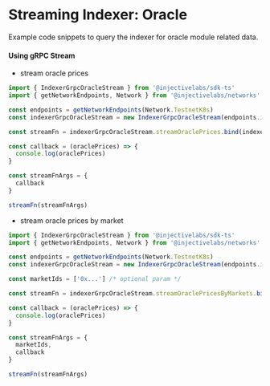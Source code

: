 # Streaming Indexer: Oracle

Example code snippets to query the indexer for oracle module related data.

#### Using gRPC Stream

* stream oracle prices

```ts
import { IndexerGrpcOracleStream } from '@injectivelabs/sdk-ts'
import { getNetworkEndpoints, Network } from '@injectivelabs/networks'

const endpoints = getNetworkEndpoints(Network.TestnetK8s)
const indexerGrpcOracleStream = new IndexerGrpcOracleStream(endpoints.indexer)

const streamFn = indexerGrpcOracleStream.streamOraclePrices.bind(indexerGrpcOracleStream)

const callback = (oraclePrices) => {
  console.log(oraclePrices)
}

const streamFnArgs = {
  callback
}

streamFn(streamFnArgs)
```

* stream oracle prices by market

```ts
import { IndexerGrpcOracleStream } from '@injectivelabs/sdk-ts'
import { getNetworkEndpoints, Network } from '@injectivelabs/networks'

const endpoints = getNetworkEndpoints(Network.TestnetK8s)
const indexerGrpcOracleStream = new IndexerGrpcOracleStream(endpoints.indexer)

const marketIds = ['0x...'] /* optional param */

const streamFn = indexerGrpcOracleStream.streamOraclePricesByMarkets.bind(indexerGrpcOracleStream)

const callback = (oraclePrices) => {
  console.log(oraclePrices)
}

const streamFnArgs = {
  marketIds,
  callback
}

streamFn(streamFnArgs)
```
